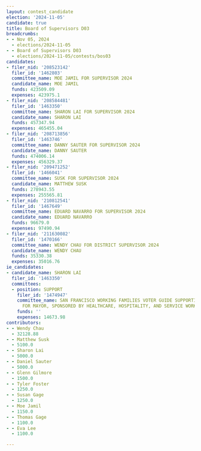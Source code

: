 ```yaml
---
layout: contest_candidate
election: '2024-11-05'
candidate: true
title: Board of Supervisors D03
breadcrumbs:
- - Nov 05, 2024
  - elections/2024-11-05
- - Board of Supervisors D03
  - elections/2024-11-05/contests/bos03
candidates:
- filer_nid: '208523142'
  filer_id: '1462803'
  committee_name: MOE JAMIL FOR SUPERVISOR 2024
  candidate_name: MOE JAMIL
  funds: 423509.09
  expenses: 423975.1
- filer_nid: '208584481'
  filer_id: '1463350'
  committee_name: SHARON LAI FOR SUPERVISOR 2024
  candidate_name: SHARON LAI
  funds: 457347.94
  expenses: 465455.04
- filer_nid: '208713856'
  filer_id: '1463746'
  committee_name: DANNY SAUTER FOR SUPERVISOR 2024
  candidate_name: DANNY SAUTER
  funds: 474006.14
  expenses: 456329.37
- filer_nid: '209471252'
  filer_id: '1466041'
  committee_name: SUSK FOR SUPERVISOR 2024
  candidate_name: MATTHEW SUSK
  funds: 278943.55
  expenses: 255565.81
- filer_nid: '210812541'
  filer_id: '1467649'
  committee_name: EDUARD NAVARRO FOR SUPERVISOR 2024
  candidate_name: EDUARD NAVARRO
  funds: 96679.0
  expenses: 97490.94
- filer_nid: '211630082'
  filer_id: '1470166'
  committee_name: WENDY CHAU FOR DISTRICT SUPERVISOR 2024
  candidate_name: WENDY CHAU
  funds: 35330.38
  expenses: 35016.76
ie_candidates:
- candidate_name: SHARON LAI
  filer_id: '1463350'
  committees:
  - position: SUPPORT
    filer_id: '1474947'
    committee_name: SAN FRANCISCO WORKING FAMILIES VOTER GUIDE SUPPORTING AARON PESKIN
      FOR MAYOR, SPONSORED BY HEALTHCARE, HOSPITALITY, AND SERVICE WORKERS UNIONS
    funds: ''
    expenses: 14673.98
contributors:
- - Wendy Chau
  - 32128.88
- - Matthew Susk
  - 5100.0
- - Sharon Lai
  - 5000.0
- - Daniel Sauter
  - 5000.0
- - Glenn Gilmore
  - 1500.0
- - Tyler Foster
  - 1250.0
- - Susan Gage
  - 1250.0
- - Moe Jamil
  - 1150.0
- - Thomas Gage
  - 1100.0
- - Eva Lee
  - 1100.0

---
```


